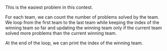 This is the easiest problem in this contest.

For each team, we can count the number of problems solved by the team. We loop from the first team to the last team while keeping the index of the winning team so far and updating the winning team only if the current team solved more problems than the current winning team.

At the end of the loop, we can print the index of the winning team.